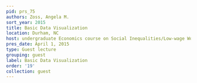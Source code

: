 ```yaml
---
pid: prs_75
authors: Zoss, Angela M.
sort_year: 2015
title: Basic Data Visualization
location: Durham, NC
host: undergraduate Economics course on Social Inequalities/Low-wage Work
pres_date: April 1, 2015
type: Guest lecture
grouping: guest
label: Basic Data Visualization
order: '19'
collection: guest
---
```

